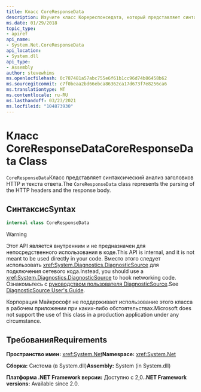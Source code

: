 ```yaml
---
title: Класс CoreResponseData
description: Изучите класс Коререспонседата, который представляет синтаксический анализ заголовков HTTP и текста ответа. Он находится в пространстве имен System.Net в .NET.
ms.date: 01/29/2018
topic_type:
- apiref
api_name:
- System.Net.CoreResponseData
api_location:
- System.dll
api_type:
- Assembly
author: stevewhims
ms.openlocfilehash: 0c787481a57abc755e6f61b1cc96d74b86458b62
ms.sourcegitcommit: c7f0beaa2bd66ebca86362ca17d673f7e8256ca6
ms.translationtype: MT
ms.contentlocale: ru-RU
ms.lasthandoff: 03/23/2021
ms.locfileid: "104873930"
---
```

# <a name="coreresponsedata-class"></a><span data-ttu-id="b339a-104">Класс CoreResponseData</span><span class="sxs-lookup"><span data-stu-id="b339a-104">CoreResponseData Class</span></span>

<span data-ttu-id="b339a-105">`CoreResponseData`Класс представляет синтаксический анализ заголовков HTTP и текста ответа.</span><span class="sxs-lookup"><span data-stu-id="b339a-105">The `CoreResponseData` class represents the parsing of the HTTP headers and the response body.</span></span>

## <a name="syntax"></a><span data-ttu-id="b339a-106">Синтаксис</span><span class="sxs-lookup"><span data-stu-id="b339a-106">Syntax</span></span>
  
```csharp
internal class CoreResponseData
```

> [!WARNING]
> <span data-ttu-id="b339a-107">Этот API является внутренним и не предназначен для непосредственного использования в коде.</span><span class="sxs-lookup"><span data-stu-id="b339a-107">This API is internal, and it is not meant to be used directly in your code.</span></span> <span data-ttu-id="b339a-108">Вместо этого следует использовать <xref:System.Diagnostics.DiagnosticSource> для подключения сетевого кода.</span><span class="sxs-lookup"><span data-stu-id="b339a-108">Instead, you should use a <xref:System.Diagnostics.DiagnosticSource> to hook networking code.</span></span> <span data-ttu-id="b339a-109">Ознакомьтесь с [руководством пользователя DiagnosticSource](https://github.com/dotnet/runtime/blob/main/src/libraries/System.Diagnostics.DiagnosticSource/src/DiagnosticSourceUsersGuide.md).</span><span class="sxs-lookup"><span data-stu-id="b339a-109">See [DiagnosticSource User's Guide](https://github.com/dotnet/runtime/blob/main/src/libraries/System.Diagnostics.DiagnosticSource/src/DiagnosticSourceUsersGuide.md).</span></span>
>
> <span data-ttu-id="b339a-110">Корпорация Майкрософт не поддерживает использование этого класса в рабочем приложении при каких-либо обстоятельствах.</span><span class="sxs-lookup"><span data-stu-id="b339a-110">Microsoft does not support the use of this class in a production application under any circumstance.</span></span>

## <a name="requirements"></a><span data-ttu-id="b339a-111">Требования</span><span class="sxs-lookup"><span data-stu-id="b339a-111">Requirements</span></span>

<span data-ttu-id="b339a-112">**Пространство имен:** <xref:System.Net></span><span class="sxs-lookup"><span data-stu-id="b339a-112">**Namespace:** <xref:System.Net></span></span>

<span data-ttu-id="b339a-113">**Сборка:** Система (в System.dll)</span><span class="sxs-lookup"><span data-stu-id="b339a-113">**Assembly:** System (in System.dll)</span></span>

<span data-ttu-id="b339a-114">**Платформа .NET Framework версии:** Доступно с 2,0.</span><span class="sxs-lookup"><span data-stu-id="b339a-114">**.NET Framework versions:** Available since 2.0.</span></span>
